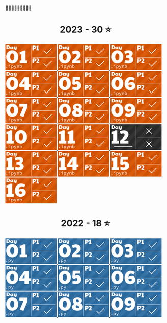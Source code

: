🎄🎄🎄🎄🎄🎄🎄🎄🎄

<!-- AOC TILES BEGIN -->
<h1 align="center">
  2023 - 30 ⭐
</h1>
<a href="2023/1/day1.ipynb">
  <img src=".aoc_tiles/tiles/2023/01.png" width="161px">
</a>
<a href="2023/2/day2.ipynb">
  <img src=".aoc_tiles/tiles/2023/02.png" width="161px">
</a>
<a href="2023/3/day3.ipynb">
  <img src=".aoc_tiles/tiles/2023/03.png" width="161px">
</a>
<a href="2023/4/day4.ipynb">
  <img src=".aoc_tiles/tiles/2023/04.png" width="161px">
</a>
<a href="2023/5/day5.ipynb">
  <img src=".aoc_tiles/tiles/2023/05.png" width="161px">
</a>
<a href="2023/6/day6.ipynb">
  <img src=".aoc_tiles/tiles/2023/06.png" width="161px">
</a>
<a href="2023/7/day7.ipynb">
  <img src=".aoc_tiles/tiles/2023/07.png" width="161px">
</a>
<a href="2023/8/day8.ipynb">
  <img src=".aoc_tiles/tiles/2023/08.png" width="161px">
</a>
<a href="2023/9/day9.ipynb">
  <img src=".aoc_tiles/tiles/2023/09.png" width="161px">
</a>
<a href="2023/10/day10.ipynb">
  <img src=".aoc_tiles/tiles/2023/10.png" width="161px">
</a>
<a href="2023/11/day11.ipynb">
  <img src=".aoc_tiles/tiles/2023/11.png" width="161px">
</a>
<a href="None">
  <img src=".aoc_tiles/tiles/2023/12.png" width="161px">
</a>
<a href="2023/13/day13.ipynb">
  <img src=".aoc_tiles/tiles/2023/13.png" width="161px">
</a>
<a href="2023/14/day14.ipynb">
  <img src=".aoc_tiles/tiles/2023/14.png" width="161px">
</a>
<a href="2023/15/day15.ipynb">
  <img src=".aoc_tiles/tiles/2023/15.png" width="161px">
</a>
<a href="2023/16/day16.ipynb">
  <img src=".aoc_tiles/tiles/2023/16.png" width="161px">
</a>
<h1 align="center">
  2022 - 18 ⭐
</h1>
<a href="2022/1/day_1.py">
  <img src=".aoc_tiles/tiles/2022/01.png" width="161px">
</a>
<a href="2022/2/day_2.py">
  <img src=".aoc_tiles/tiles/2022/02.png" width="161px">
</a>
<a href="2022/3/day_3.py">
  <img src=".aoc_tiles/tiles/2022/03.png" width="161px">
</a>
<a href="2022/4/day_4.py">
  <img src=".aoc_tiles/tiles/2022/04.png" width="161px">
</a>
<a href="2022/5/day_5_part1.py">
  <img src=".aoc_tiles/tiles/2022/05.png" width="161px">
</a>
<a href="2022/6/day_6.py">
  <img src=".aoc_tiles/tiles/2022/06.png" width="161px">
</a>
<a href="2022/7/day_7.py">
  <img src=".aoc_tiles/tiles/2022/07.png" width="161px">
</a>
<a href="2022/8/day_8_part1.py">
  <img src=".aoc_tiles/tiles/2022/08.png" width="161px">
</a>
<a href="2022/9/day_9_part1.py">
  <img src=".aoc_tiles/tiles/2022/09.png" width="161px">
</a>
<!-- AOC TILES END -->

